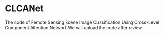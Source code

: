# CLCANet
The code of Remote Sensing Scene Image Classification Using Cross-Level Component Attention Network
We will upload the code after review.
